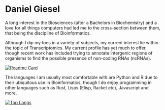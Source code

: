 # Daniel Giesel

<!--I'm currently a Masters student @ Ebhards Karl Universität Tübingen.-->
A long interest in the Biosciences (after a Bachelors in Biochemistry) and a love for all things computers had led me to the cross-section between them, that being the discipline of Bioinformatics. 

Although I dip my toes in a variety of subjects, my current interest lie within the topic of Transcriptomics. My current profile has yet much to offer, though recent work has included trying to annotate intergenic regions of organisms to find the possible presence of non-coding RNAs (ncRNAs).

[![Readme Card](https://github-readme-stats.vercel.app/api/pin/?username=dmgie&repo=IntergeneIdentifier)](https://github.com/dmgie/IntergeneIdentifier)



The languages I am usually most comfortable with are Python and R due to their ubiquitous use in Bioinformatics, though I do enjoy programming in other languages such as Rust, Lisps (Elisp, Racket etc), Javascript and more.

[![Top Langs](https://github-readme-stats.vercel.app/api/top-langs/?username=dmgie&layout=compact)]()
